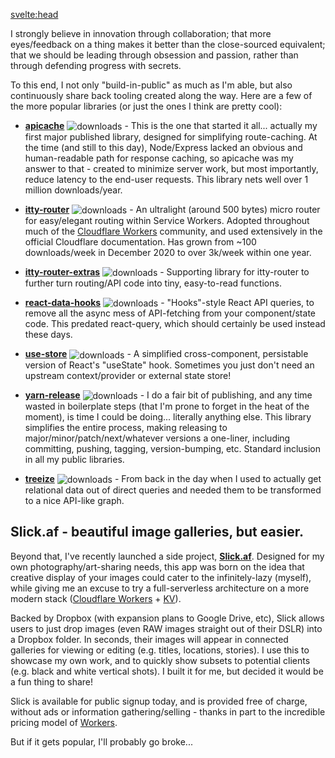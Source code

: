 <svelte:head>
  <title>Open Source - Kevin R. Whitley</title>
</svelte:head>

<style lang="scss">
  li img {
    position: relative;
    bottom: 0.1em;
    vertical-align: middle;
    max-height: 1.1em;
  }
</style>

I strongly believe in innovation through collaboration; that more eyes/feedback on a thing makes it better than the close-sourced equivalent; that we should be leading through obsession and passion, rather than through defending progress with secrets.

To this end, I not only "build-in-public" as much as I'm able, but also continuously share back tooling created along the way. Here
are a few of the more popular libraries (or just the ones I think are pretty cool):

- **[apicache](https://www.npmjs.com/package/apicache)** ![downloads](https://img.shields.io/npm/dw/apicache.svg) -
  This is the one that started it all... actually my first major published library, designed for simplifying route-caching.  At the time (and still to this day), Node/Express lacked an obvious
  and human-readable path for response caching, so apicache was my answer to that - created to minimize server work, but most importantly, reduce
  latency to the end-user requests.  This library nets well over 1 million downloads/year.

- **[itty-router](https://www.npmjs.com/package/itty-router)** ![downloads](https://img.shields.io/npm/dw/itty-router.svg) -
  An ultralight (around 500 bytes) micro router for easy/elegant routing within Service Workers.  Adopted throughout much of the [Cloudflare Workers](https://workers.cloudflare.com/) community, and used extensively in the official Cloudflare documentation.  Has grown from ~100 downloads/week in December 2020 to over 3k/week within one year.

- **[itty-router-extras](https://www.npmjs.com/package/itty-router-extras)** ![downloads](https://img.shields.io/npm/dw/itty-router-extras.svg) -
  Supporting library for itty-router to further turn routing/API code into tiny, easy-to-read functions.

- **[react-data-hooks](https://www.npmjs.com/package/react-data-hooks)** ![downloads](https://img.shields.io/npm/dw/react-data-hooks.svg) -
  "Hooks"-style React API queries, to remove all the async mess of API-fetching from your component/state code. This predated react-query, which should certainly be used instead these days.

- **[use-store](https://www.npmjs.com/package/use-store)** ![downloads](https://img.shields.io/npm/dw/use-store.svg) -
  A simplified cross-component, persistable version of React's "useState" hook. Sometimes you just don't need an upstream context/provider or external state store!

- **[yarn-release](https://www.npmjs.com/package/yarn-release)** ![downloads](https://img.shields.io/npm/dw/yarn-release.svg) -
  I do a fair bit of publishing, and any  time wasted in boilerplate steps (that I'm prone to forget in the heat of the moment), is time I could be doing... literally anything else.  This library simplifies the entire process, making releasing to major/minor/patch/next/whatever versions a one-liner, including committing, pushing, tagging, version-bumping, etc.  Standard inclusion in all my public libraries.

- **[treeize](https://www.npmjs.com/package/treeize)** ![downloads](https://img.shields.io/npm/dw/treeize.svg) - From back in the day when I used to actually get relational data out of direct
  queries and needed them to be transformed to a nice API-like graph.


## Slick.af - beautiful image galleries, but easier.

Beyond that, I've recently launched a side project, **[Slick.af](https://slick.af)**.  Designed for my own photography/art-sharing needs,
this app was born on the idea that creative display of your images could cater to the infinitely-lazy (myself), while giving me an excuse to try a full-serverless architecture on a more modern stack ([Cloudflare Workers](https://workers.cloudflare.com/) + [KV](https://www.cloudflare.com/products/workers-kv/)).

Backed by Dropbox (with expansion plans to Google Drive, etc), Slick allows users to just drop images (even RAW images straight out of their DSLR) into a Dropbox folder.  In seconds, their images will appear in connected galleries for viewing or editing (e.g. titles, locations, stories).  I use this to showcase my own work, and to quickly show subsets to potential clients (e.g. black and white vertical shots).  I built it for me, but decided it would be a fun thing to share!

Slick is available for public signup today, and is provided free of charge, without ads or information gathering/selling - thanks in part to the incredible pricing model of [Workers](https://workers.cloudflare.com/).

But if it gets popular, I'll probably go broke...

